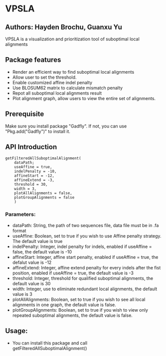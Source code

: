 # VPSLA
## Authors: Hayden Brochu, Guanxu Yu


VPSLA is a visualization and prioritization tool of suboptimal local alignments

##  Package features
- Render an efficient way to find suboptimal local alignments
- Allow user to set the threshold.
- Enable customized affine indel penalty
- Use BLOSUM62 matrix to calculate mismatch penalty
- Repot all suboptimal local alignments result
- Plot alignment graph, allow users to view the entire set of alignments.

## Prerequisite

Make sure you install package "Gadfly". If not, you can use "Pkg.add("Gadfly")" to install it.

## API Introduction

```
getFilteredAllSuboptimalAlignment(
    dataPath;
    useAffine = true,
    indelPenalty = -10,
    affineStart = -12,
    affineExtend = -3,
    threshold = 30,
    width = 3,
    plotAllAlignments = false,
    plotGroupAlignments = false
    )
```

### Parameters:
* dataPath: String, the path of two sequences file, data file must be in .fa format
* useAffine: Boolean, set to true if you wish to use Affine penalty strategy. The default value is true
* indelPenalty: Integer, indel penalty for indels, enabled if useAffine = false, the default value is -10
* affineStart: Integer, affine start penalty, enabled if useAffine = true, the defalut value is -12
* affineExtend: Integer, affine extend penalty for every indels after the fist position, enabled if useAffine = true, the default value is -3
* threshold: Integer, threshold for qualified suboptimal alignments, the default value is 30
* width: Integer, use to eliminate redundant local alignments, the default value is 3
* plotAllAlignments: Boolean, set to true if you wish to see all local alignments in one graph, the default value is false.
* plotGroupAlignments: Boolean, set to true if you wish to view only repeated suboptimal alignments, the default value is false.

## Usage:

* You can install this package and call getFilteredAllSuboptimalAlignment()
